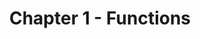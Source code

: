 ---
title: Chapter 1 - Functions
description: In this guide we will learn how to evaluate rate of change, domain and range of functions in Calculus. 
slug: /functions
tags:
  - Calculus Functions Notes
  - Calculus Functions
  - Calculus iiNotes
  - Calculus Functions Guide
  - Calculus
  - Functions
  
sidebar_position: 2

---